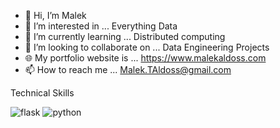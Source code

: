 - 👋 Hi, I’m Malek
- 👀 I’m interested in ... Everything Data
- 🌱 I’m currently learning ... Distributed computing 
- 💞️ I’m looking to collaborate on ... Data Engineering Projects
- 🌐 My portfolio website is ... https://www.malekaldoss.com
- 📫 How to reach me ... Malek.TAldoss@gmail.com

Technical Skills

![flask](https://user-images.githubusercontent.com/100002726/236901747-d0aa3f1e-51d0-47a9-9e04-eabe68cd23ef.png) ![python](https://user-images.githubusercontent.com/100002726/236901854-c53d1a17-ec18-439b-aa90-330aa27d36cd.png)



<!---
m-Doss/m-Doss is a ✨ special ✨ repository because its `README.md` (this file) appears on your GitHub profile.
You can click the Preview link to take a look at your changes.
--->
